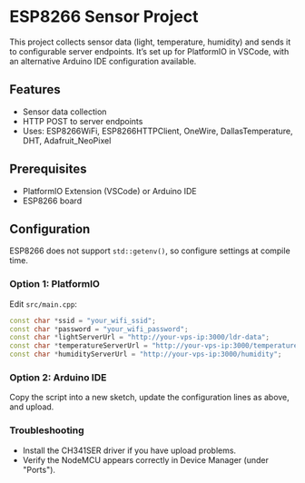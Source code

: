 # ESP8266 Sensor Project

This project collects sensor data (light, temperature, humidity) and sends it to configurable server endpoints. It’s set up for PlatformIO in VSCode, with an alternative Arduino IDE configuration available.

## Features
- Sensor data collection
- HTTP POST to server endpoints
- Uses: ESP8266WiFi, ESP8266HTTPClient, OneWire, DallasTemperature, DHT, Adafruit_NeoPixel

## Prerequisites
- PlatformIO Extension (VSCode) or Arduino IDE
- ESP8266 board

## Configuration

ESP8266 does not support `std::getenv()`, so configure settings at compile time.

### Option 1: PlatformIO
Edit `src/main.cpp`:
```cpp
const char *ssid = "your_wifi_ssid";
const char *password = "your_wifi_password";
const char *lightServerUrl = "http://your-vps-ip:3000/ldr-data";
const char *temperatureServerUrl = "http://your-vps-ip:3000/temperature";
const char *humidityServerUrl = "http://your-vps-ip:3000/humidity";
```

### Option 2: Arduino IDE

Copy the script into a new sketch, update the configuration lines as above, and upload.

### Troubleshooting
- Install the CH341SER driver if you have upload problems.
- Verify the NodeMCU appears correctly in Device Manager (under "Ports").
